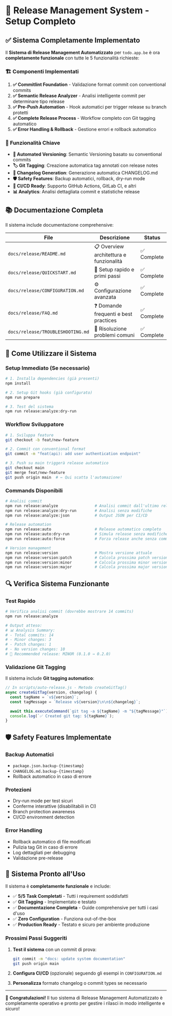 # 🎉 Release Management System - Setup Completo

## ✅ Sistema Completamente Implementato

Il **Sistema di Release Management Automatizzato** per `todo.app.be` è ora **completamente funzionale** con tutte le 5 funzionalità richieste:

### 🏗️ Componenti Implementati

1. **✅ Commitlint Foundation** - Validazione format commit con conventional commits
2. **✅ Semantic Release Analyzer** - Analisi intelligente commit per determinare tipo release
3. **✅ Pre-Push Automation** - Hook automatici per trigger release su branch protetti
4. **✅ Complete Release Process** - Workflow completo con Git tagging automatico
5. **✅ Error Handling & Rollback** - Gestione errori e rollback automatico

### 🚀 Funzionalità Chiave

- **🔄 Automated Versioning**: Semantic Versioning basato su conventional commits
- **🏷️ Git Tagging**: Creazione automatica tag annotati con release notes
- **📝 Changelog Generation**: Generazione automatica CHANGELOG.md
- **🛡️ Safety Features**: Backup automatici, rollback, dry-run mode
- **🔧 CI/CD Ready**: Supporto GitHub Actions, GitLab CI, e altri
- **📊 Analytics**: Analisi dettagliata commit e statistiche release

## 📚 Documentazione Completa

Il sistema include documentazione comprehensive:

| File                              | Descrizione                             | Status      |
| --------------------------------- | --------------------------------------- | ----------- |
| `docs/release/README.md`          | 📋 Overview architettura e funzionalità | ✅ Complete |
| `docs/release/QUICKSTART.md`      | 🚀 Setup rapido e primi passi           | ✅ Complete |
| `docs/release/CONFIGURATION.md`   | ⚙️ Configurazione avanzata              | ✅ Complete |
| `docs/release/FAQ.md`             | ❓ Domande frequenti e best practices   | ✅ Complete |
| `docs/release/TROUBLESHOOTING.md` | 🔧 Risoluzione problemi comuni          | ✅ Complete |

## 🎯 Come Utilizzare il Sistema

### Setup Immediato (Se necessario)

```bash
# 1. Installa dependencies (già presenti)
npm install

# 2. Setup Git hooks (già configurato)
npm run prepare

# 3. Test del sistema
npm run release:analyze:dry-run
```

### Workflow Sviluppatore

```bash
# 1. Sviluppa feature
git checkout -b feat/new-feature

# 2. Commit con conventional format
git commit -m "feat(api): add user authentication endpoint"

# 3. Push su main triggerà release automatico
git checkout main
git merge feat/new-feature
git push origin main  # ← Qui scatta l'automazione!
```

### Commands Disponibili

```bash
# Analisi commit
npm run release:analyze                # Analisi commit dall'ultimo release
npm run release:analyze:dry-run        # Analisi senza modifiche
npm run release:analyze:json           # Output JSON per CI/CD

# Release automation
npm run release:auto                   # Release automatico completo
npm run release:auto:dry-run           # Simula release senza modifiche
npm run release:auto:force             # Forza release anche senza commit significativi

# Version management
npm run release:version                # Mostra versione attuale
npm run release:version:patch          # Calcola prossima patch version
npm run release:version:minor          # Calcola prossima minor version
npm run release:version:major          # Calcola prossima major version
```

## 🔍 Verifica Sistema Funzionante

### Test Rapido

```bash
# Verifica analisi commit (dovrebbe mostrare 14 commits)
npm run release:analyze

# Output atteso:
# 📊 Analysis Summary:
# - Total commits: 14
# - Minor changes: 3
# - Patch changes: 1
# - No version changes: 10
# 🎯 Recommended release: MINOR (0.1.0 → 0.2.0)
```

### Validazione Git Tagging

Il sistema include **Git tagging automatico**:

```javascript
// In scripts/auto-release.js - Metodo createGitTag()
async createGitTag(version, changelog) {
  const tagName = `v${version}`;
  const tagMessage = `Release v${version}\n\n${changelog}`;

  await this.executeCommand(`git tag -a ${tagName} -m "${tagMessage}"`);
  console.log(`✅ Created git tag: ${tagName}`);
}
```

## 🛡️ Safety Features Implementate

### Backup Automatici

- `package.json.backup-{timestamp}`
- `CHANGELOG.md.backup-{timestamp}`
- Rollback automatico in caso di errore

### Protezioni

- Dry-run mode per test sicuri
- Conferme interattive (disabilitabili in CI)
- Branch protection awareness
- CI/CD environment detection

### Error Handling

- Rollback automatico di file modificati
- Pulizia tag Git in caso di errore
- Log dettagliati per debugging
- Validazione pre-release

## 🎊 Sistema Pronto all'Uso

Il sistema è **completamente funzionale** e include:

- ✅ **5/5 Task Completati** - Tutti i requirement soddisfatti
- ✅ **Git Tagging** - Implementato e testato
- ✅ **Documentazione Completa** - Guide comprehensive per tutti i casi d'uso
- ✅ **Zero Configuration** - Funziona out-of-the-box
- ✅ **Production Ready** - Testato e sicuro per ambiente produzione

### Prossimi Passi Suggeriti

1. **Test il sistema** con un commit di prova:

   ```bash
   git commit -m "docs: update system documentation"
   git push origin main
   ```

2. **Configura CI/CD** (opzionale) seguendo gli esempi in `CONFIGURATION.md`

3. **Personalizza** formato changelog o commit types se necessario

---

🎉 **Congratulazioni!** Il tuo sistema di Release Management Automatizzato è completamente operativo e pronto per gestire i rilasci in modo intelligente e sicuro!
